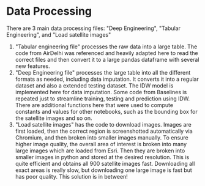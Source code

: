 # Data Processing

There are 3 main data processing files: "Deep Engineering", "Tabular Engineering", and "Load satellite images"

1. "Tabular engineering file" processes the raw data into a large table. The code from AirDelhi was referenced and heavily adapted here to read the correct files and then convert it to a large pandas dataframe with several new features.
2. "Deep Engineering file" processes the large table into all the different formats as needed, including data imputation. It converts it into a regular dataset and also a extended testing dataset. The IDW model is implemented here for data imputation. Some code from Baselines is repeated just to streamline training, testing and prediction using IDW. There are additional functions here that were used to compute constants and values for other notebooks, such as the bounding box for the satellite images and so on.
3. "Load satellite images" has the code to download images. Images are first loaded, then the correct region is screenshotted automatically via Chromium, and then broken into smaller images manually. To ensure higher image quality, the overall area of interest is broken into many large images which are loaded from Esri. Then they are broken into smaller images in python and stored at the desired resolution. This is quite efficient and obtains all 900 satellite images fast. Downloading all exact areas is really slow, but downloading one large image is fast but has poor quality. This solution is in between!
